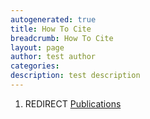 ```yaml
---
autogenerated: true
title: How To Cite
breadcrumb: How To Cite
layout: page
author: test author
categories: 
description: test description
---
```


1.  REDIRECT [Publications](Publications "wikilink")
